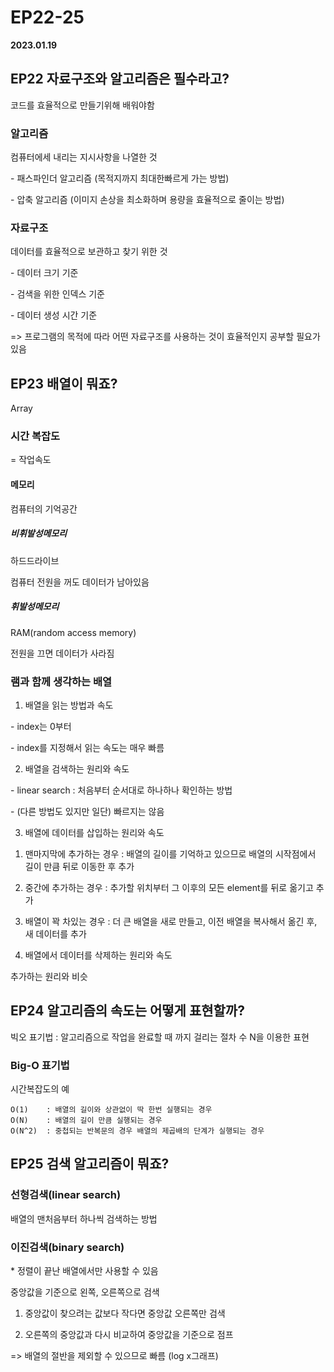# EP22-25

**2023.01.19**

## EP22 자료구조와 알고리즘은 필수라고?

코드를 효율적으로 만들기위해 배워야함

### 알고리즘

컴퓨터에세 내리는 지시사항을 나열한 것

\- 패스파인더 알고리즘 (목적지까지 최대한빠르게 가는 방법)

\- 압축 알고리즘 (이미지 손상을 최소화하며 용량을 효율적으로 줄이는 방법)

### 자료구조

데이터를 효율적으로 보관하고 찾기 위한 것

\- 데이터 크기 기준

\- 검색을 위한 인덱스 기준

\- 데이터 생성 시간 기준

=> 프로그램의 목적에 따라 어떤 자료구조를 사용하는 것이 효율적인지 공부할 필요가 있음

## EP23 배열이 뭐죠?

Array

### 시간 복잡도

= 작업속도

#### 메모리

컴퓨터의 기억공간

##### 비휘발성메모리

하드드라이브

컴퓨터 전원을 꺼도 데이터가 남아있음

##### 휘발성메모리

RAM(random access memory)

전원을 끄면 데이터가 사라짐

### 램과 함께 생각하는 배열

1. 배열을 읽는 방법과 속도

\- index는 0부터

\- index를 지정해서 읽는 속도는 매우 빠름

2. 배열을 검색하는 원리와 속도

\- linear search : 처음부터 순서대로 하나하나 확인하는 방법

\- (다른 방법도 있지만 일단) 빠르지는 않음

3. 배열에 데이터를 삽입하는 원리와 속도

1) 맨마지막에 추가하는 경우 : 배열의 길이를 기억하고 있으므로 배열의 시작점에서 길이 만큼 뒤로 이동한 후 추가

2) 중간에 추가하는 경우 : 추가할 위치부터 그 이후의 모든 element를 뒤로 옮기고 추가

3) 배열이 꽉 차있는 경우 : 더 큰 배열을 새로 만들고, 이전 배열을 복사해서 옮긴 후, 새 데이터를 추가

4. 배열에서 데이터를 삭제하는 원리와 속도

추가하는 원리와 비슷

## EP24 알고리즘의 속도는 어떻게 표현할까?

빅오 표기법 : 알고리즘으로 작업을 완료할 때 까지 걸리는 절차 수 N을 이용한 표현

### Big-O 표기법

시간복잡도의 예

```
O(1)    : 배열의 길이와 상관없이 딱 한번 실행되는 경우
O(N)    : 배열의 길이 만큼 실행되는 경우
O(N^2)  : 중첩되는 반복문의 경우 배열의 제곱배의 단계가 실행되는 경우
```

## EP25 검색 알고리즘이 뭐죠?

### 선형검색(linear search)

배열의 맨처음부터 하나씩 검색하는 방법

### 이진검색(binary search)

\* 정렬이 끝난 배열에서만 사용할 수 있음

중앙값을 기준으로 왼쪽, 오른쪽으로 검색

1. 중앙값이 찾으려는 값보다 작다면 중앙값 오른쪽만 검색

2. 오른쪽의 중앙값과 다시 비교하여 중앙값을 기준으로 점프

=> 배열의 절반을 제외할 수 있으므로 빠름 (log x그래프)
